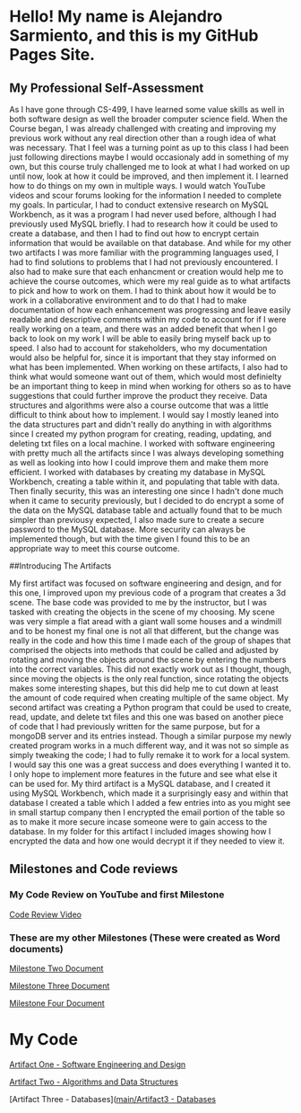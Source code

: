 # Hello! My name is Alejandro Sarmiento, and this is my GitHub Pages Site.

## My Professional Self-Assessment

As I have gone through CS-499, I have learned some value skills as well in both software design as well the broader computer science field. When the Course began, I was already challenged with creating and improving my previous work without any real direction other than a rough idea of what was necessary. That I feel was a turning point as up to this class I had been just following directions maybe I would occasionaly add in something of my own, but this course truly challenged me to look at what I had worked on up until now, look at how it could be improved, and then implement it. I learned how to do things on my own in multiple ways. I would watch YouTube videos and scour forums looking for the information I needed to complete my goals. In particular, I had to conduct extensive research on MySQL Workbench, as it was a program I had never used before, although I had previously used MySQL briefly. I had to research how it could be used to create a database, and then I had to find out how to encrypt certain information that would be available on that database. And while for my other two artifacts I was more familiar with the programming languages used, I had to find solutions to problems that I had not previously encountered.
  I also had to make sure that each enhancment or creation would help me to achieve the course outcomes, which were my real guide as to what artifacts to pick and how to work on them. I had to think about how it would be to work in a collaborative environment and to do that I had to make documentation of how each enhancement was progressing and leave easily readable and descriptive comments within my code to account for if I were really working on a team, and there was an added benefit that when I go back to look on my work I will be able to easily bring myself back up to speed. I also had to account for stakeholders, who my documentation would also be helpful for, since it is important that they stay informed on what has been implemented. When working on these artifacts, I also had to think what would someone want out of them, which would most definielty be an important thing to keep in mind when working for others so as to have suggestions that could further improve the product they receive. Data structures and algorithms were also a course outcome that was a little difficult to think about how to implement. I would say I mostly leaned into the data structures part and didn't really do anything in with algorithms since I created my python program for creating, reading, updating, and deleting txt files on a local machine. I worked with software engineering with pretty much all the artifacts since I was always developing something as well as looking into how I could improve them and make them more efficient. I worked with databases by creating my database in MySQL Workbench, creating a table within it, and populating that table with data. Then finally security, this was an interesting one since I hadn't done much when it came to security previously, but I decided to do encrypt a some of the data on the MySQL database table and actually found that to be much simpler than previousy expected, I also made sure to create a secure password to the MySQL database. More security can always be implemented though, but with the time given I found this to be an appropriate way to meet this course outcome.

##Introducing The Artifacts

My first artifact was focused on software engineering and design, and for this one, I improved upon my previous code of a program that creates a 3d scene. The base code was provided to me by the instructor, but I was tasked with creating the objects in the scene of my choosing. My scene was very simple a flat aread with a giant wall some houses and a windmill and to be honest my final one is not all that different, but the change was really in the code and how this time I made each of the group of shapes that comprised the objects into methods that could be called and adjusted by rotating and moving the objects around the scene by entering the numbers into the correct variables. This did not exactly work out as I thought, though, since moving the objects is the only real function, since rotating the objects makes some interesting shapes, but this did help me to cut down at least the amount of code required when creating multiple of the same object.
  My second artifact was creating a Python program that could be used to create, read, update, and delete txt files and this one was based on another piece of code that I had previously written for the same purpose, but for a mongoDB server and its entries instead. Though a similar purpose my newly created program works in a much different way, and it was not so simple as simply tweaking the code; I had to fully remake it to work for a local system. I would say this one was a great success and does everything I wanted it to. I only hope to implement more features in the future and see what else it can be used for.
  My third artifact is a MySQL database, and I created it using MySQL Workbench, which made it a surprisingly easy and within that database I created a table which I added a few entries into as you might see in small startup company then I encrypted the email portion of the table so as to make it more secure incase someone were to gain access to the database. In my folder for this artifact I included images showing how I encrypted the data and how one would decrypt it if they needed to view it. 
## Milestones and Code reviews

### My Code Review on YouTube and first Milestone
[Code Review Video](https://youtu.be/MznBv4JIoNQ)

### These are my other Milestones (These were created as Word documents)
[Milestone Two Document](https://github.com/Linx15/Linx15.github.io/blob/ea68984e8560f7f3e1e2ff1f0bf17c4cf0f6c6a6/Milestone%20Two.docx)

[Milestone Three Document](https://github.com/Linx15/Linx15.github.io/blob/ea68984e8560f7f3e1e2ff1f0bf17c4cf0f6c6a6/Milestone%20Three.docx)

[Milestone Four Document](https://github.com/Linx15/Linx15.github.io/blob/ea68984e8560f7f3e1e2ff1f0bf17c4cf0f6c6a6/Milestone%20Four%20-%20Alejandro%20Sarmiento.docx)

# My Code

[Artifact One - Software Engineering and Design](https://github.com/Linx15/Linx15.github.io/tree/ea68984e8560f7f3e1e2ff1f0bf17c4cf0f6c6a6/Artifact1%20-%20Software%20Engineering%20and%20Design)


[Artifact Two - Algorithms and Data Structures](https://github.com/Linx15/Linx15.github.io/tree/ea68984e8560f7f3e1e2ff1f0bf17c4cf0f6c6a6/Artifact2%20-%20Algorithms%20and%20Data%20Structures)


[Artifact Three - Databases]([main/Artifact3 - Databases](https://github.com/Linx15/Linx15.github.io/tree/ea68984e8560f7f3e1e2ff1f0bf17c4cf0f6c6a6/Artifact3%20-%20Databases)

